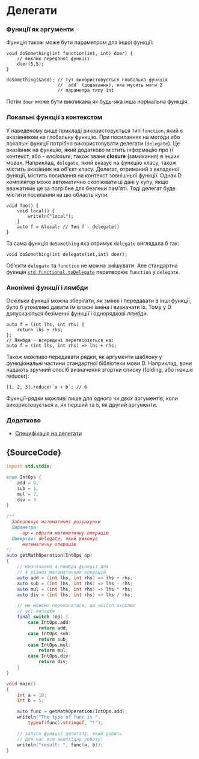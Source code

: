 # Делегати

### Функції як аргументи

Функція також може бути параметром для іншої функції:

    void doSomething(int function(int, int) doer) {
        // виклик переданої функції
        doer(5,5);
    }

    doSomething(&add); // тут використовується глобальна функція
                       // `add` (додавання), яка мусить мати 2
                       // параметра типу int

Потім `doer` може бути викликана як будь-яка інша нормальна функція.

### Локальні функції з контекстом

У наведеному вище прикладі використовується тип `function`, який є
вказівником на глобальну функцію. При посиланнях на методи або локальні
функції потрібно використовувати делегати (`delegate`). Це вказівник на
функцію, який додатково містить інформацію про її контекст, або -
*enclosure*, також зване **closure** (замикання) в інших мовах.
Наприклад, `delegate`, який вказує на функцію класу, також містить
вказівник на об'єкт класу. Делегат, отриманий з вкладеної функції,
містить посилання на контекст зовнішньої функції. Однак D компілятор
може автоматично скопіювати ці дані у купу, якщо вважатиме це за
потрібне для безпеки пам'яті. Тоді делегат буде містити посилання на
цю область купи.

    void foo() {
        void local() {
            writeln("local");
        }
        auto f = &local; // Тип f - delegate()
    }

Та сама функція `doSomething` яка отримує `delegate` виглядала б так:

    void doSomething(int delegate(int,int) doer);

Об'єкти `delegate` та `function` не можна змішувати. Але стандартна
фукнція [`std.functional.toDelegate`](https://dlang.org/phobos/std_functional.html#.toDelegate)
перетворює `function` у `delegate`.

### Анонімні функції і лямбди

Оскільки функції можна зберігати, як змінні і передавати в інші функції,
було б утомливо давати їм власні імена і визначати їх. Тому у D
допускаються безіменні функції і однорядкові _лямбди_.

    auto f = (int lhs, int rhs) {
        return lhs + rhs;
    };
    // Лямбда - всередині перетворіється на:
    auto f = (int lhs, int rhs) => lhs + rhs;

Також можливо передавати рядки, як аргументи шаблону у функціональні
частини стандартної бібліотеки мови D. Наприклад, вони надають
зручний спосіб визначення згортки списку (folding, або інакше
reducer):

    [1, 2, 3].reduce!`a + b`; // 6

Фукнції-рядки можливі лише для _одного чи двох_ аргументів, коли
використовується `a`, як перший та `b`, як другий аргументи.

### Додатково

- [Специфікація на делегати](https://dlang.org/spec/function.html#closures)

## {SourceCode}

```d
import std.stdio;

enum IntOps {
    add = 0,
    sub = 1,
    mul = 2,
    div = 3
}

/**
  Забезпечує математичні розрахунки
  Параметри:
      op = обрати математичну операцію
  Повертає: delegate, який виконує
      математичну операцію
*/
auto getMathOperation(IntOps op)
{
    // Визначаємо 4 лямбда функції для
    // 4 різних математичних операцій
    auto add = (int lhs, int rhs) => lhs + rhs;
    auto sub = (int lhs, int rhs) => lhs - rhs;
    auto mul = (int lhs, int rhs) => lhs * rhs;
    auto div = (int lhs, int rhs) => lhs / rhs;

    // ми можемо переконатися, що switch охоплює
    // усі випадки
    final switch (op) {
        case IntOps.add:
            return add;
        case IntOps.sub:
            return sub;
        case IntOps.mul:
            return mul;
        case IntOps.div:
            return div;
    }
}

void main()
{
    int a = 10;
    int b = 5;

    auto func = getMathOperation(IntOps.add);
    writeln("The type of func is ",
        typeof(func).stringof, "!");

    // запуск функції-делегату, який робить
    // для нас всю необхідну роботу!
    writeln("result: ", func(a, b));
}
```
